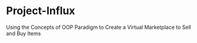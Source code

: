 # Project-Influx
Using the Concepts of OOP Paradigm to Create a Virtual Marketplace to Sell and Buy Items
